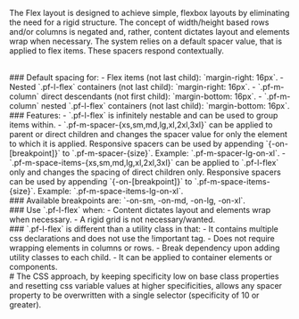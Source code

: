 The Flex layout is designed to achieve simple, flexbox layouts by eliminating the need for a rigid structure. The concept of width/height based rows and/or columns is negated and, rather, content dictates layout and elements wrap when necessary. The system relies on a default spacer value, that is applied to flex items. These spacers respond contextually.

<br>
### Default spacing for:
- Flex items (not last child): `margin-right: 16px`.
- Nested `.pf-l-flex` containers (not last child): `margin-right: 16px`.
- `.pf-m-column` direct descendants (not first child): `margin-bottom: 16px`.
- `.pf-m-column` nested `.pf-l-flex` containers (not last child): `margin-bottom: 16px`.

<br>
### Features:
- `.pf-l-flex` is infinitely nestable and can be used to group items within.
- `.pf-m-spacer-{xs,sm,md,lg,xl,2xl,3xl}` can be applied to parent or direct children and changes the spacer value for only the element to which it is applied. Responsive spacers can be used by appending `{-on-[breakpoint]}` to `.pf-m-spacer-{size}`. Example: `.pf-m-spacer-lg-on-xl`.
- `.pf-m-space-items-{xs,sm,md,lg,xl,2xl,3xl}` can be applied to `.pf-l-flex` only and changes the spacing of direct children only. Responsive spacers can be used by appending `{-on-[breakpoint]}` to `.pf-m-space-items-{size}`. Example: `.pf-m-space-items-lg-on-xl`.

<br>
### Available breakpoints are: `-on-sm, -on-md, -on-lg, -on-xl`.

<br>
### Use `.pf-l-flex` when:
- Content dictates layout and elements wrap when necessary.
- A rigid grid is not necessary/wanted.

<br>
### `.pf-l-flex` is different than a utility class in that:
- It contains multiple css declarations and does not use the !important tag.
- Does not require wrapping elements in columns or rows.
- Break dependency upon adding utility classes to each child.
- It can be applied to container elements or components.

<br>
# The CSS approach, by keeping specificity low on base class properties and resetting css variable values at higher specificities, allows any spacer property to be overwritten with a single selector (specificity of 10 or greater).
